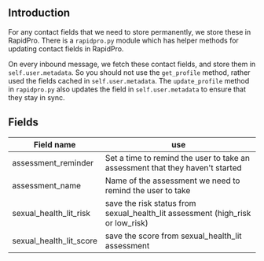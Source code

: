 Introduction
------------

For any contact fields that we need to store permanently, we store these in RapidPro. There is a `rapidpro.py` module which has helper methods for updating contact fields in RapidPro.

On every inbound message, we fetch these contact fields, and store them in `self.user.metadata`. So you should not use the `get_profile` method, rather used the fields cached in `self.user.metadata`. The `update_profile` method in `rapidpro.py` also updates the field in `self.user.metadata` to ensure that they stay in sync.

Fields
------

| Field name                                 | use                                                                                                     |
|--------------------------------------------|---------------------------------------------------------------------------------------------------------|
| assessment_reminder                        | Set a time to remind the user to take an assessment that they haven't started                           |
| assessment_name                            | Name of the assessment we need to remind the user to take                                               |
| sexual_health_lit_risk                     | save the risk status from sexual_health_lit assessment (high_risk or low_risk)                          |
| sexual_health_lit_score                    | save the score from sexual_health_lit assessment                                                        |
